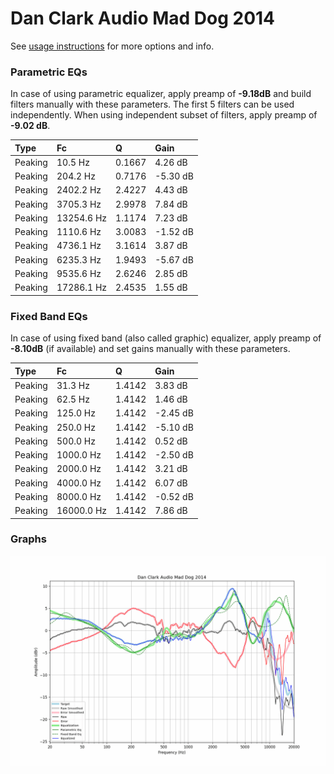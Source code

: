 # Dan Clark Audio Mad Dog 2014
See [usage instructions](https://github.com/jaakkopasanen/AutoEq#usage) for more options and info.

### Parametric EQs
In case of using parametric equalizer, apply preamp of **-9.18dB** and build filters manually
with these parameters. The first 5 filters can be used independently.
When using independent subset of filters, apply preamp of **-9.02 dB**.

| Type    | Fc         |      Q | Gain     |
|:--------|:-----------|:-------|:---------|
| Peaking | 10.5 Hz    | 0.1667 | 4.26 dB  |
| Peaking | 204.2 Hz   | 0.7176 | -5.30 dB |
| Peaking | 2402.2 Hz  | 2.4227 | 4.43 dB  |
| Peaking | 3705.3 Hz  | 2.9978 | 7.84 dB  |
| Peaking | 13254.6 Hz | 1.1174 | 7.23 dB  |
| Peaking | 1110.6 Hz  | 3.0083 | -1.52 dB |
| Peaking | 4736.1 Hz  | 3.1614 | 3.87 dB  |
| Peaking | 6235.3 Hz  | 1.9493 | -5.67 dB |
| Peaking | 9535.6 Hz  | 2.6246 | 2.85 dB  |
| Peaking | 17286.1 Hz | 2.4535 | 1.55 dB  |

### Fixed Band EQs
In case of using fixed band (also called graphic) equalizer, apply preamp of **-8.10dB**
(if available) and set gains manually with these parameters.

| Type    | Fc         |      Q | Gain     |
|:--------|:-----------|:-------|:---------|
| Peaking | 31.3 Hz    | 1.4142 | 3.83 dB  |
| Peaking | 62.5 Hz    | 1.4142 | 1.46 dB  |
| Peaking | 125.0 Hz   | 1.4142 | -2.45 dB |
| Peaking | 250.0 Hz   | 1.4142 | -5.10 dB |
| Peaking | 500.0 Hz   | 1.4142 | 0.52 dB  |
| Peaking | 1000.0 Hz  | 1.4142 | -2.50 dB |
| Peaking | 2000.0 Hz  | 1.4142 | 3.21 dB  |
| Peaking | 4000.0 Hz  | 1.4142 | 6.07 dB  |
| Peaking | 8000.0 Hz  | 1.4142 | -0.52 dB |
| Peaking | 16000.0 Hz | 1.4142 | 7.86 dB  |

### Graphs
![](./Dan%20Clark%20Audio%20Mad%20Dog%202014.png)
